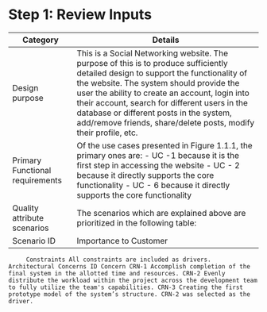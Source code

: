 # Step 1: Review Inputs   

| Category | Details |
| ------------- | ------------- |
| Design purpose  | This is a Social Networking website. The purpose of this is to produce sufficiently detailed design to support the functionality of the website. The system should provide the user the ability to create an account, login into their account, search for different users in the database or different posts in the system, add/remove friends, share/delete posts, modify their profile, etc. |
| Primary Functional requirements |  Of the use cases presented in Figure 1.1.1, the primary ones are: - UC -1 because it is the first step in accessing the website - UC - 2 because it directly supports the core functionality  - UC - 6 because it directly supports the core functionality 
| Quality attribute scenarios | The scenarios which are explained above are prioritized in the following table: 
| Scenario ID |  Importance to Customer |  Difficulty of Implementation according to the architect | QA-1 |High| High | QA-2 | High | High | QA-3 | High | Low | QA-4 | Medium | Medium |  QA-5 | High | Low | QA-6 | Medium | High | QA-7 | High | Medium 

         Constraints All constraints are included as drivers. Architectural Concerns ID Concern CRN-1 Accomplish completion of the final system in the allotted time and resources. CRN-2 Evenly distribute the workload within the project across the development team to fully utilize the team's capabilities. CRN-3 Creating the first prototype model of the system’s structure. CRN-2 was selected as the driver.
